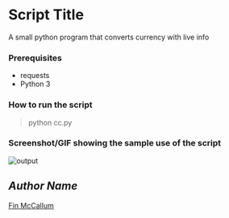 # Script Title
<!--Remove the below lines and add yours -->
A small python program that converts currency with live info

### Prerequisites
<!--Remove the below lines and add yours -->
- requests
- Python 3

### How to run the script
<!--Remove the below lines and add yours -->
> python cc.py

### Screenshot/GIF showing the sample use of the script
<!--Remove the below lines and add yours -->
![output](https://github.com/Python-World/python-mini-projects/tree/master/projects/Currency_converter/output.png)

## *Author Name*
<!--Remove the below lines and add yours -->
[Fin McCallum](https://github.com/FinMc)